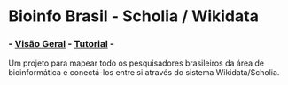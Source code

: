 # Bioinfo Brasil - Scholia / Wikidata

### \- [Visão Geral](./dashboard) - [Tutorial](./tutorial.md) -

Um projeto para mapear todo os pesquisadores brasileiros da área
de bioinformática e conectá-los entre si através do sistema
Wikidata/Scholia.

